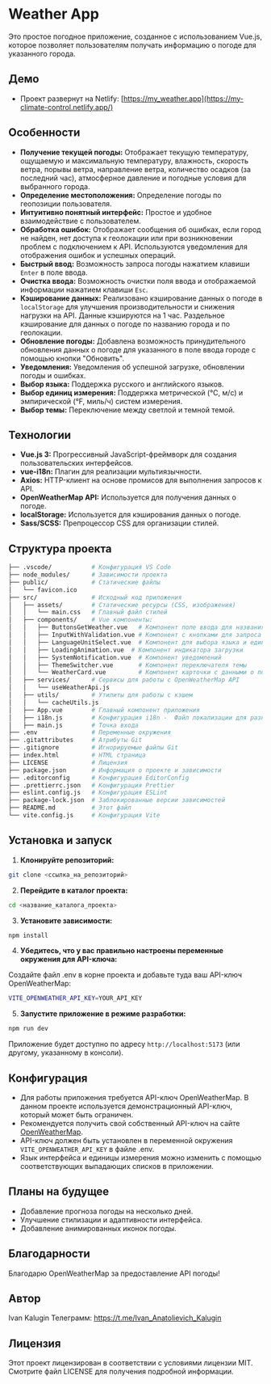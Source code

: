 # Weather App

Это простое погодное приложение, созданное с использованием Vue.js, которое позволяет пользователям получать информацию о погоде для указанного города.

## Демо

- Проект развернут на Netlify: [https://my_weather.app](https://my-climate-control.netlify.app/)

## Особенности

- **Получение текущей погоды:** Отображает текущую температуру, ощущаемую и максимальную температуру, влажность, скорость ветра, порывы ветра, направление ветра, количество осадков (за последний час), атмосферное давление и погодные условия для выбранного города.
- **Определение местоположения:** Определение погоды по геопозиции пользователя.
- **Интуитивно понятный интерфейс:** Простое и удобное взаимодействие с пользователем.
- **Обработка ошибок:** Отображает сообщения об ошибках, если город не найден, нет доступа к геолокации или при возникновении проблем с подключением к API. Используются уведомления для отображения ошибок и успешных операций.
- **Быстрый ввод:** Возможность запроса погоды нажатием клавиши `Enter` в поле ввода.
- **Очистка ввода:** Возможность очистки поля ввода и отображаемой информации нажатием клавиши `Esc`.
- **Кэширование данных:** Реализовано кэширование данных о погоде в `localStorage` для улучшения производительности и снижения нагрузки на API. Данные кэшируются на 1 час. Раздельное кэширование для данных о погоде по названию города и по геолокации.
- **Обновление погоды:** Добавлена возможность принудительного обновления данных о погоде для указанного в поле ввода городе с помощью кнопки "Обновить".
- **Уведомления:** Уведомления об успешной загрузке, обновлении погоды и ошибках.
- **Выбор языка:** Поддержка русского и английского языков.
- **Выбор единиц измерения:** Поддержка метрической (°C, м/с) и эмпирической (°F, миль/ч) систем измерения.
- **Выбор темы:** Переключение между светлой и темной темой.

## Технологии

- **Vue.js 3:** Прогрессивный JavaScript-фреймворк для создания пользовательских интерфейсов.
- **vue-i18n:** Плагин для реализации мультиязычности.
- **Axios:** HTTP-клиент на основе промисов для выполнения запросов к API.
- **OpenWeatherMap API:** Используется для получения данных о погоде.
- **localStorage:** Используется для кэширования данных о погоде.
- **Sass/SCSS:** Препроцессор CSS для организации стилей.

## Структура проекта

```bash
├── .vscode/           # Конфигурация VS Code
├── node_modules/      # Зависимости проекта
├── public/            # Статические файлы
│   └── favicon.ico
├── src/               # Исходный код приложения
│   ├── assets/        # Статические ресурсы (CSS, изображения)
│   │   └── main.css   # Главный файл стилей
│   ├── components/    # Vue компоненты:
│   │   ├── ButtonsGetWeather.vue   # Компонент поле ввода для названия города с валидацией
│   │   ├── InputWithValidation.vue # Компонент с кнопками для запроса погоды и обновления данных
│   │   ├── LanguageUnitSelect.vue  # Компонент для выбора языка и единиц измерения
│   │   ├── LoadingAnimation.vue  # Компонент индикатора загрузки
│   │   ├── SystemNotification.vue  # Компонент уведомлений
│   │   ├── ThemeSwitcher.vue       # Компонент переключателя темы
│   │   └── WeatherCard.vue         # Компонент карточки с данными о погоде для указанного в поле ввода города
│   ├── services/      # Сервисы для работы с OpenWeatherMap API
│   │   └── useWeatherApi.js
│   ├── utils/         # Утилиты для работы с кэшем
│   │   └── cacheUtils.js
│   ├── App.vue        # Главный компонент приложения
│   ├── i18n.js        # Конфигурация i18n -  Файл локализации для разных языков
│   ├── main.js        # Точка входа
├── .env               # Переменные окружения
├── .gitattributes     # Атрибуты Git
├── .gitignore         # Игнорируемые файлы Git
├── index.html         # HTML страница
├── LICENSE            # Лицензия
├── package.json       # Информация о проекте и зависимости
├── .editorconfig      # Конфигурация EditorConfig
├── .prettierrc.json   # Конфигурация Prettier
├── eslint.config.js   # Конфигурация ESLint
├── package-lock.json  # Заблокированные версии зависимостей
├── README.md          # Этот файл
└── vite.config.js     # Конфигурация Vite
```

## Установка и запуск

1.  **Клонируйте репозиторий:**

```bash
git clone <ссылка_на_репозиторий>
```

2.  **Перейдите в каталог проекта:**

```bash
cd <название_каталога_проекта>
```

3.  **Установите зависимости:**

```bash
npm install
```

4. **Убедитесь, что у вас правильно настроены переменные окружения для API-ключа:**

Создайте файл .env в корне проекта и добавьте туда ваш API-ключ OpenWeatherMap:

```bash
VITE_OPENWEATHER_API_KEY=YOUR_API_KEY
```

5. **Запустите приложение в режиме разработки:**

```bash
npm run dev
```

Приложение будет доступно по адресу `http://localhost:5173` (или другому, указанному в консоли).

## Конфигурация

- Для работы приложения требуется API-ключ OpenWeatherMap. В данном проекте используется демонстрационный API-ключ, который может быть ограничен.
- Рекомендуется получить свой собственный API-ключ на сайте [OpenWeatherMap](https://openweathermap.org/).
- API-ключ должен быть установлен в переменной окружения `VITE_OPENWEATHER_API_KEY` в файле .env.
- Язык интерфейса и единицы измерения можно изменить с помощью соответствующих выпадающих списков в приложении.

## Планы на будущее

- Добавление прогноза погоды на несколько дней.
- Улучшение стилизации и адаптивности интерфейса.
- Добавление анимированных иконок погоды.

## Благодарности

Благодарю OpenWeatherMap за предоставление API погоды!

## Автор

Ivan Kalugin Телеграмм: https://t.me/Ivan_Anatolievich_Kalugin

## Лицензия

Этот проект лицензирован в соответствии с условиями лицензии MIT. Смотрите файл LICENSE для получения подробной информации.
